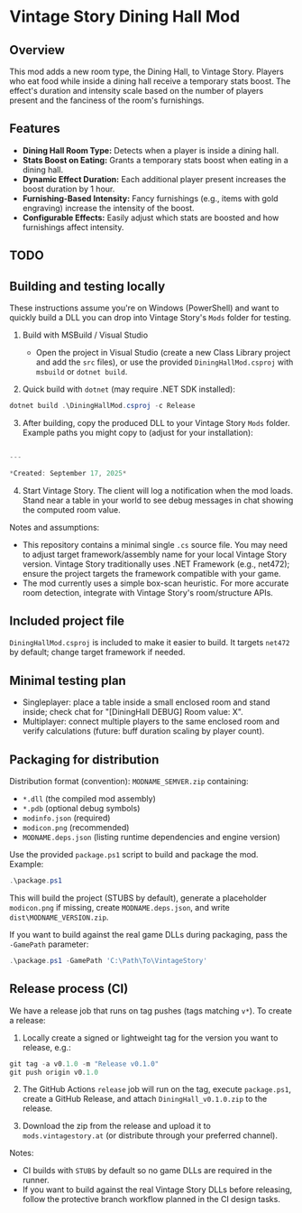 # Vintage Story Dining Hall Mod

## Overview
This mod adds a new room type, the Dining Hall, to Vintage Story. Players who eat food while inside a dining hall receive a temporary stats boost. The effect's duration and intensity scale based on the number of players present and the fanciness of the room's furnishings.

## Features
- **Dining Hall Room Type:** Detects when a player is inside a dining hall.
- **Stats Boost on Eating:** Grants a temporary stats boost when eating in a dining hall.
- **Dynamic Effect Duration:** Each additional player present increases the boost duration by 1 hour.
- **Furnishing-Based Intensity:** Fancy furnishings (e.g., items with gold engraving) increase the intensity of the boost.
- **Configurable Effects:** Easily adjust which stats are boosted and how furnishings affect intensity.

## TODO

## Building and testing locally

These instructions assume you're on Windows (PowerShell) and want to quickly build a DLL you can drop into Vintage Story's `Mods` folder for testing.

1. Build with MSBuild / Visual Studio

	- Open the project in Visual Studio (create a new Class Library project and add the `src` files), or use the provided `DiningHallMod.csproj` with `msbuild` or `dotnet build`.

2. Quick build with `dotnet` (may require .NET SDK installed):

```powershell
dotnet build .\DiningHallMod.csproj -c Release
```

3. After building, copy the produced DLL to your Vintage Story `Mods` folder. Example paths you might copy to (adjust for your installation):

```powershell

---

*Created: September 17, 2025*
```

4. Start Vintage Story. The client will log a notification when the mod loads. Stand near a table in your world to see debug messages in chat showing the computed room value.

Notes and assumptions:
- This repository contains a minimal single `.cs` source file. You may need to adjust target framework/assembly name for your local Vintage Story version. Vintage Story traditionally uses .NET Framework (e.g., net472); ensure the project targets the framework compatible with your game.
- The mod currently uses a simple box-scan heuristic. For more accurate room detection, integrate with Vintage Story's room/structure APIs.

## Included project file

`DiningHallMod.csproj` is included to make it easier to build. It targets `net472` by default; change target framework if needed.

## Minimal testing plan
- Singleplayer: place a table inside a small enclosed room and stand inside; check chat for "[DiningHall DEBUG] Room value: X".
- Multiplayer: connect multiple players to the same enclosed room and verify calculations (future: buff duration scaling by player count).

## Packaging for distribution

Distribution format (convention): `MODNAME_SEMVER.zip` containing:
- `*.dll` (the compiled mod assembly)
- `*.pdb` (optional debug symbols)
- `modinfo.json` (required)
- `modicon.png` (recommended)
- `MODNAME.deps.json` (listing runtime dependencies and engine version)

Use the provided `package.ps1` script to build and package the mod. Example:

```powershell
.\package.ps1
```

This will build the project (STUBS by default), generate a placeholder `modicon.png` if missing, create `MODNAME.deps.json`, and write `dist\MODNAME_VERSION.zip`.

If you want to build against the real game DLLs during packaging, pass the `-GamePath` parameter:

```powershell
.\package.ps1 -GamePath 'C:\Path\To\VintageStory'
```

## Release process (CI)

We have a release job that runs on tag pushes (tags matching `v*`). To create a release:

1. Locally create a signed or lightweight tag for the version you want to release, e.g.:

```powershell
git tag -a v0.1.0 -m "Release v0.1.0"
git push origin v0.1.0
```

2. The GitHub Actions `release` job will run on the tag, execute `package.ps1`, create a GitHub Release, and attach `DiningHall_v0.1.0.zip` to the release.

3. Download the zip from the release and upload it to `mods.vintagestory.at` (or distribute through your preferred channel).

Notes:
- CI builds with `STUBS` by default so no game DLLs are required in the runner.
- If you want to build against the real Vintage Story DLLs before releasing, follow the protective branch workflow planned in the CI design tasks.

